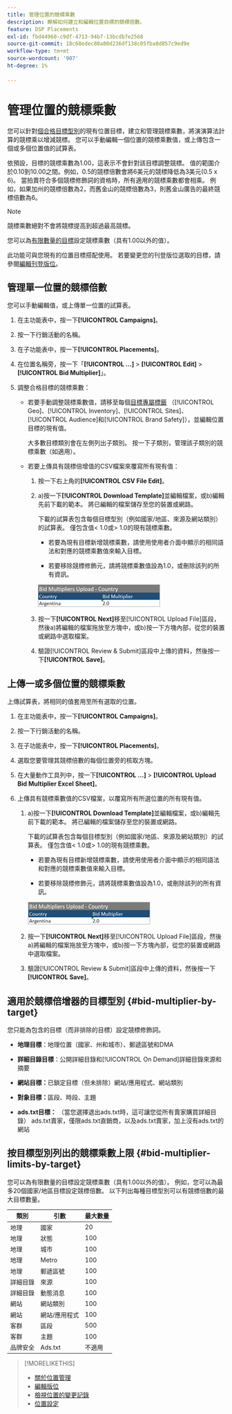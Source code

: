 ```yaml
---
title: 管理位置的競標乘數
description: 瞭解如何建立和編輯位置目標的競標倍數。
feature: DSP Placements
exl-id: fbd44960-c9df-4713-94b7-13bcdb7e2568
source-git-commit: 18c68edec80a80d236df138c05fba8d857c9ed9e
workflow-type: tm+mt
source-wordcount: '907'
ht-degree: 1%

---
```


# 管理位置的競標乘數

您可以針對[個合格目標型別](#bid-multiplier-by-target)的現有位置目標，建立和管理競標乘數，將演演算法計算的競標乘以增減競標。 您可以手動編輯一個位置的競標乘數值，或上傳包含一個或多個位置值的試算表。

依預設，目標的競標乘數為1.00，這表示不會針對該目標調整競標。 值的範圍介於0.10到10.00之間。例如，0.5的競標倍數會將6美元的競標降低為3美元(0.5 x 6)。 當拍賣符合多個競標修飾詞的資格時，所有適用的競標乘數都會相乘。 例如，如果加州的競標倍數為2，而舊金山的競標倍數為3，則舊金山廣告的最終競標倍數為6。

>[!NOTE]
>
>競標乘數絕對不會將競標提高到超過最高競標。

您可以為[有限數量的目標](#bid-multiplier-limits-by-target)設定競標乘數（具有1.00以外的值）。

此功能可與您現有的位置目標搭配使用。 若要變更您的刊登版位選取的目標，請參閱[編輯刊登版位](/help/dsp/campaign-management/placements/placement-edit.md)。

## 管理單一位置的競標倍數

您可以手動編輯值，或上傳單一位置的試算表。

1. 在主功能表中，按一下&#x200B;**[!UICONTROL Campaigns]**。

1. 按一下行銷活動的名稱。

1. 在子功能表中，按一下&#x200B;**[!UICONTROL Placements]**。

1. 在位置名稱旁，按一下「**[!UICONTROL ...]** > **[!UICONTROL Edit]** > **[!UICONTROL Bid Multiplier]**」。

1. 調整合格目標的競標乘數：

   * 若要手動調整競標乘數值，請移至每個[目標專屬標籤](#bid-multiplier-by-target) （[!UICONTROL Geo]、[!UICONTROL Inventory]、[!UICONTROL Sites]、[!UICONTROL Audience]和[!UICONTROL Brand Safety]），並編輯位置目標的現有值。

     大多數目標類別會在左側列出子類別。 按一下子類別，管理該子類別的競標乘數（如適用）。

   * 若要上傳具有競標倍增值的CSV檔案來覆寫所有現有值：

      1. 按一下右上角的&#x200B;**[!UICONTROL CSV File Edit]**。

      1. a)按一下&#x200B;**[!UICONTROL Download Template]**&#x200B;並編輯檔案，或b)編輯先前下載的範本。 將已編輯的檔案儲存至您的裝置或網路。

         下載的試算表包含每個目標型別（例如國家/地區、來源及網站類別）的試算表。 僅包含值&lt; 1.0或> 1.0的現有競標乘數。

         * 若要為現有目標新增競標乘數，請使用使用者介面中顯示的相同語法和對應的競標乘數值來輸入目標。

         * 若要移除競標修飾元，請將競標乘數值設為1.0，或刪除該列的所有資訊。

         ![競標乘數試算表檔案中的範例列](/help/dsp/assets/bid-multiplier-spreadsheet.png "競標乘數試算表檔案中的範例列")

      1. 按一下&#x200B;**[!UICONTROL Next]**&#x200B;移至[!UICONTROL Upload File]區段，然後a)將編輯的檔案拖放至方塊中，或b)按一下方塊內部，從您的裝置或網路中選取檔案。

      1. 驗證[!UICONTROL Review & Submit]區段中上傳的資料，然後按一下&#x200B;**[!UICONTROL Save]**。

## 上傳一或多個位置的競標乘數

上傳試算表，將相同的值套用至所有選取的位置。

1. 在主功能表中，按一下&#x200B;**[!UICONTROL Campaigns]**。

1. 按一下行銷活動的名稱。

1. 在子功能表中，按一下&#x200B;**[!UICONTROL Placements]**。

1. 選取您要管理其競標倍數的每個位置旁的核取方塊。

1. 在大量動作工具列中，按一下&#x200B;**[!UICONTROL ...]** > **[!UICONTROL Upload Bid Multiplier Excel Sheet]**。

1. 上傳具有競標乘數值的CSV檔案，以覆寫所有所選位置的所有現有值。

   1. a)按一下&#x200B;**[!UICONTROL Download Template]**&#x200B;並編輯檔案，或b)編輯先前下載的範本。 將已編輯的檔案儲存至您的裝置或網路。

      下載的試算表包含每個目標型別（例如國家/地區、來源及網站類別）的試算表。 僅包含值&lt; 1.0或> 1.0的現有競標乘數。

      * 若要為現有目標新增競標乘數，請使用使用者介面中顯示的相同語法和對應的競標乘數值來輸入目標。

      * 若要移除競標修飾元，請將競標乘數值設為1.0，或刪除該列的所有資訊。

      ![競標乘數試算表檔案中的範例列](/help/dsp/assets/bid-multiplier-spreadsheet.png "競標乘數試算表檔案中的範例列")

   1. 按一下&#x200B;**[!UICONTROL Next]**&#x200B;移至[!UICONTROL Upload File]區段，然後a)將編輯的檔案拖放至方塊中，或b)按一下方塊內部，從您的裝置或網路中選取檔案。

   1. 驗證[!UICONTROL Review & Submit]區段中上傳的資料，然後按一下&#x200B;**[!UICONTROL Save]**。

## 適用於競標倍增器的目標型別 {#bid-multiplier-by-target}

您只能為包含的目標（而非排除的目標）設定競標修飾詞。

* **地理目標**：地理位置（國家、州和城市）、郵遞區號和DMA

* **詳細目錄目標**：公開詳細目錄和[!UICONTROL On Demand]詳細目錄來源和摘要

* **網站目標：**&#x200B;已鎖定目標（但未排除）網站/應用程式、網站類別

* **對象目標：**&#x200B;區段、時段、主題

* **ads.txt目標：** （當您選擇退出ads.txt時，這可讓您從所有賣家購買詳細目錄） ads.txt賣家，僅限ads.txt直銷商，以及ads.txt賣家，加上沒有ads.txt的網站<!-- bid multipliers for the different subsets of inventory; not available when the placement targets only one subset -->

## 按目標型別列出的競標乘數上限 {#bid-multiplier-limits-by-target}

您可以為有限數量的目標設定競標乘數（具有1.00以外的值）。 例如，您可以為最多20個國家/地區目標設定競標倍數。 以下列出每種目標型別可以有競標倍數的最大目標數量。

| 類別 | 引數 | 最大數量 |
| -------- | --------- | ----- |
| 地理 | 國家 | 20 |
| 地理 | 狀態 | 100 |
| 地理 | 城市 | 100 |
| 地理 | Metro | 100 |
| 地理 | 郵遞區號 | 100 |
| 詳細目錄 | 來源 | 100 |
| 詳細目錄 | 動態消息 | 100 |
| 網站 | 網站類別 | 100 |
| 網站 | 網站/應用程式 | 100 |
| 客群 | 區段 | 500 |
| 客群 | 主題 | 100 |
| 品牌安全 | Ads.txt | 不適用 |

>[!MORELIKETHIS]
>
>* [關於位置管理](placement-about.md)
>* [編輯版位](placement-edit.md)
>* [檢視位置的變更記錄](placement-change-log.md)
>* [位置設定](placement-settings.md)
